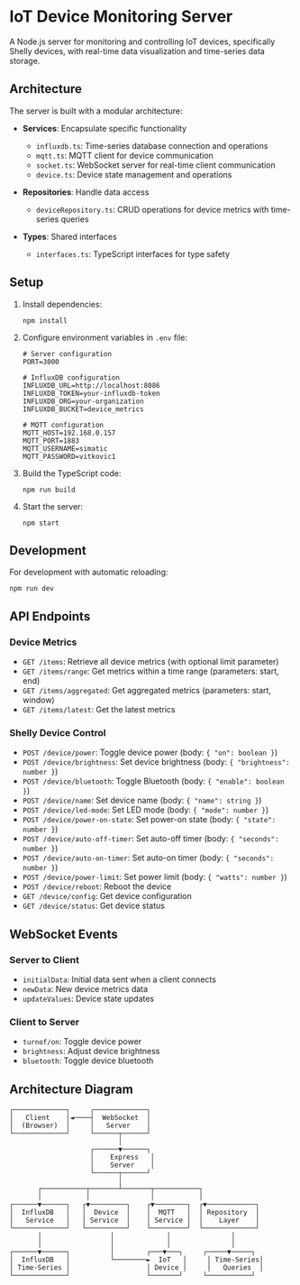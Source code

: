 # IoT Device Monitoring Server

A Node.js server for monitoring and controlling IoT devices, specifically Shelly devices, with real-time data visualization and time-series data storage.

## Architecture

The server is built with a modular architecture:

- **Services**: Encapsulate specific functionality
  - `influxdb.ts`: Time-series database connection and operations
  - `mqtt.ts`: MQTT client for device communication
  - `socket.ts`: WebSocket server for real-time client communication
  - `device.ts`: Device state management and operations

- **Repositories**: Handle data access
  - `deviceRepository.ts`: CRUD operations for device metrics with time-series queries

- **Types**: Shared interfaces
  - `interfaces.ts`: TypeScript interfaces for type safety

## Setup

1. Install dependencies:
   ```
   npm install
   ```

2. Configure environment variables in `.env` file:
   ```
   # Server configuration
   PORT=3000

   # InfluxDB configuration
   INFLUXDB_URL=http://localhost:8086
   INFLUXDB_TOKEN=your-influxdb-token
   INFLUXDB_ORG=your-organization
   INFLUXDB_BUCKET=device_metrics

   # MQTT configuration
   MQTT_HOST=192.168.0.157
   MQTT_PORT=1883
   MQTT_USERNAME=simatic
   MQTT_PASSWORD=vitkovic1
   ```

3. Build the TypeScript code:
   ```
   npm run build
   ```

4. Start the server:
   ```
   npm start
   ```

## Development

For development with automatic reloading:
```
npm run dev
```

## API Endpoints

### Device Metrics

- `GET /items`: Retrieve all device metrics (with optional limit parameter)
- `GET /items/range`: Get metrics within a time range (parameters: start, end)
- `GET /items/aggregated`: Get aggregated metrics (parameters: start, window)
- `GET /items/latest`: Get the latest metrics

### Shelly Device Control

- `POST /device/power`: Toggle device power (body: `{ "on": boolean }`)
- `POST /device/brightness`: Set device brightness (body: `{ "brightness": number }`)
- `POST /device/bluetooth`: Toggle Bluetooth (body: `{ "enable": boolean }`)
- `POST /device/name`: Set device name (body: `{ "name": string }`)
- `POST /device/led-mode`: Set LED mode (body: `{ "mode": number }`)
- `POST /device/power-on-state`: Set power-on state (body: `{ "state": number }`)
- `POST /device/auto-off-timer`: Set auto-off timer (body: `{ "seconds": number }`)
- `POST /device/auto-on-timer`: Set auto-on timer (body: `{ "seconds": number }`)
- `POST /device/power-limit`: Set power limit (body: `{ "watts": number }`)
- `POST /device/reboot`: Reboot the device
- `GET /device/config`: Get device configuration
- `GET /device/status`: Get device status

## WebSocket Events

### Server to Client

- `initialData`: Initial data sent when a client connects
- `newData`: New device metrics data
- `updateValues`: Device state updates

### Client to Server

- `turnof/on`: Toggle device power
- `brightness`: Adjust device brightness
- `bluetooth`: Toggle device bluetooth

## Architecture Diagram

```
┌─────────────┐     ┌─────────────┐
│   Client    │◄────┤  WebSocket  │
│  (Browser)  │     │   Server    │
└─────────────┘     └──────┬──────┘
                           │
                    ┌──────▼──────┐
                    │    Express   │
                    │    Server    │
                    └──────┬──────┘
                           │
       ┌───────────┬───────┴───────┬───────────┐
       │           │               │           │
┌──────▼──────┐   ┌▼─────────┐    ┌▼────────┐  ┌▼────────────┐
│  InfluxDB   │   │  Device  │    │  MQTT   │  │ Repository  │
│   Service   │   │ Service  │    │ Service │  │    Layer    │
└─────────────┘   └──────────┘    └─────────┘  └─────────────┘
       │                 │             │               │
       │                 │             │               │
┌──────▼──────┐          │        ┌───▼───┐     ┌─────▼─────┐
│  InfluxDB   │          └────────►  IoT   │     │ Time-Series│
│ Time-Series │                   │ Device │     │   Queries  │
└─────────────┘                   └───────┘     └───────────┘
